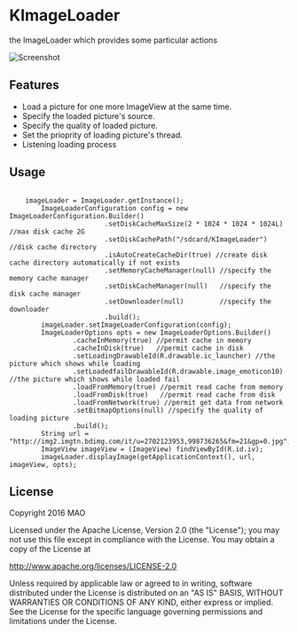# KImageLoader
the ImageLoader which provides some particular actions

![Screenshot](https://github.com/dolpphins/KImageLoader/raw/master/images/ui.png)

Features
------

* Load a picture for one more ImageView at the same time.
* Specify the loaded picture's source.
* Specify the quality of loaded picture.
* Set the prioprity of loading picture's thread.
* Listening loading process

Usage
------

```

	imageLoader = ImageLoader.getInstance();
		ImageLoaderConfiguration config = new ImageLoaderConfiguration.Builder()
						.setDiskCacheMaxSize(2 * 1024 * 1024 * 1024L) //max disk cache 2G
						.setDiskCachePath("/sdcard/KImageLoader") //disk cache directory
						.isAutoCreateCacheDir(true) //create disk cache directory automatically if not exists
						.setMemoryCacheManager(null) //specify the memory cache manager
						.setDiskCacheManager(null)   //specify the disk cache manager
						.setDownloader(null)         //specify the downloader
						.build();
		imageLoader.setImageLoaderConfiguration(config);
		ImageLoaderOptions opts = new ImageLoaderOptions.Builder()
				.cacheInMemory(true) //permit cache in memory
				.cacheInDisk(true)   //permit cache in disk
				.setLoadingDrawableId(R.drawable.ic_launcher) //the picture which shows while loading
				.setLoadedfailDrawableId(R.drawable.image_emoticon10) //the picture which shows while loaded fail
				.loadFromMemory(true) //permit read cache from memory
				.loadFromDisk(true)   //permit read cache from disk
				.loadFromNetwork(true) //permit get data from network
				.setBitmapOptions(null) //specify the quality of loading picture
				.build();
		String url = "http://img2.imgtn.bdimg.com/it/u=2702123953,998736265&fm=21&gp=0.jpg";
		ImageView imageView = (ImageView) findViewById(R.id.iv);
		imageLoader.displayImage(getApplicationContext(), url, imageView, opts);

```

License
------

Copyright 2016 MAO

Licensed under the Apache License, Version 2.0 (the "License");
you may not use this file except in compliance with the License.
You may obtain a copy of the License at

http://www.apache.org/licenses/LICENSE-2.0

Unless required by applicable law or agreed to in writing, software
distributed under the License is distributed on an "AS IS" BASIS,
WITHOUT WARRANTIES OR CONDITIONS OF ANY KIND, either express or implied.
See the License for the specific language governing permissions and
limitations under the License.
